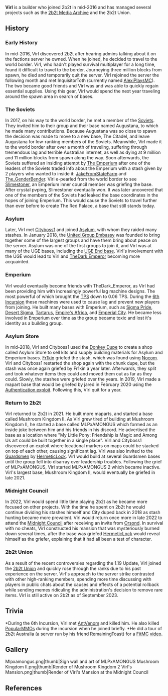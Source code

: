 **Virl** is a builder who joined 2b2t in mid-2016 and has managed several projects such as the [2b2t Media Archive](https://2b2t.miraheze.org/wiki/2b2t_Media_Archive) and the 2b2t Union.

## History
### Early History
In mid-2016, Virl discovered 2b2t after hearing admins talking about it on the factions server he owned. When he joined, he decided to travel to the world border. Virl, who hadn't played survival multiplayer for a long time, found it difficult to travel to the border. Journeying three million blocks from spawn, he died and temporarily quit the server. Virl rejoined the server the following month and met InquisitorToth (currently named [AlexiPlaysMC](https://2b2t.miraheze.org/wiki/AlexiPlaysMC)). The two became good friends and Virl was and was able to quickly regain essential supplies. Using this gear, Virl would spend the next year traveling around the spawn area in search of bases.

### The Soviets
In 2017, on his way to the world border, he met a member of the [Soviets](https://2b2t.miraheze.org/wiki/Soviets). They invited him to their group and their base named Augustana, to which he made many contributions. Because Augustana was so close to spawn the decision was made to move to a new base, The Citadel, and leave Augustana for low-ranking members of the Soviets. Meanwhile, Virl made it to the world border after over a month of traveling, suffering through tremendous lag and terrible Australian internet, as well as dying at 9 million and 11 million blocks from spawn along the way. Soon afterwards, the Soviets suffered an insiding attempt by [The Emperium](https://2b2t.miraheze.org/wiki/The_Emperium) after one of the leaders of the Soviets traded info about the Emperium with a stash given by 2 players who wanted to inside it: [JakeFromStateFarm](https://2b2t.miraheze.org/wiki/Jakefromstatefarm) and [The_GenderBender](https://2b2t.miraheze.org/wiki/The_GenderBender). Virl e-pearled from the world border to see [Slimestoner](https://2b2t.miraheze.org/wiki/Slimestoner), an Emperium inner council member was griefing the base. After crystal pvping, Slimestoner eventually won. It was later uncovered that one of the members of the Soviets had leaked the base coordinates in the hopes of joining Emperium. This would cause the Soviets to travel further than ever before to create The Red Palace, a base that still stands today.

### Asylum
Later, Virl met [Cityboss1](https://2b2t.miraheze.org/wiki/Cityboss1) and joined [Asylum](https://2b2t.miraheze.org/wiki/Asylum), with whom they raided many stashes. In January 2018, the [United Group Embassy](https://2b2t.miraheze.org/wiki/United_Group_Embassy) was founded to bring together some of the largest groups and have them bring about peace on the server. Asylum was one of the first groups to join it, and Virl was at many of the UGE bases, including the [UGE End base](https://2b2t.miraheze.org/wiki/UGE_End_base). Virl's involvement with the UGE would lead to Virl and [TheDark Emperor](https://2b2t.miraheze.org/wiki/TheDark_Emperor) becoming more acquainted.

### Emperium
Virl would eventually become friends with TheDark_Emperor, as Virl had been providing him with increasingly powerful lag machine designs. The most powerful of which brought the [TPS](https://2b2t.miraheze.org/wiki/TPS) down to 0.06 TPS. During the [6th Incursion](https://2b2t.miraheze.org/wiki/6th_Incursion) these machines were used to cause lag and prevent new players from joining. He built many bases with Emperium, such as [Sigma Pride](https://2b2t.miraheze.org/wiki/Sigma_Pride), [Desert Sigma](https://2b2t.miraheze.org/wiki/Desert_Sigma), [Tartarus](https://2b2t.miraheze.org/wiki/Tartarus), [Empire's Africa](https://2b2t.miraheze.org/wiki/Empire%27s_Africa), and [Emperial City](https://2b2t.miraheze.org/wiki/Emperial_City). He became less involved in Emperium over time as the group became toxic and lost it's identity as a building group.

### Asylum Store
In mid-2018, Virl and Cityboss1 used the [Donkey Dupe](https://2b2t.miraheze.org/wiki/Dupe) to create a shop called Asylum Store to sell kits and supply building materials for Asylum and Emperium bases. [Fr1kin](https://2b2t.miraheze.org/wiki/Fr1kin) griefed the stash, which was found using [Nocom](https://2b2t.miraheze.org/wiki/Nocom). Virl and Cityboss1 restarted the shop again with the chunk dupe, but the stash was once again griefed by Fr1kin a year later. Afterwards, they split and took whatever items they could and moved them out as far as they could. Slowly, the stashes were griefed over the years. In 2019, Virl made a mapart base that would be griefed by jared in February 2020 using the [Authentication exploit](https://2b2t.miraheze.org/wiki/Nerds_Inc#Authentication_exploit). Following this, Virl quit for a year.

### Return to 2b2t
Virl returned to 2b2t in 2021. He built more maparts, and started a base called Mushroom Kingdom II. As Virl grew tired of building at Mushroom Kingdom II, he started a base called MLPxAMONGUS which formed as an inside joke between him and his friends in his discord. He advertised the base as a location where "My Little Pony: Friendship is Magic and Among Us art could be built together in a single place". Virl and Cityboss1 discovered an exploit where locational markers on maps could be stacked on top of each other, causing significant lag. Virl was also invited to the [Guardsmen](https://2b2t.miraheze.org/wiki/Guardsmen) by [HermeticLock](https://2b2t.miraheze.org/wiki/HermeticLock). Virl would build at several Guardsmen bases until the group fell into disarray over leadership troubles. Following the grief of MLPxAMONGUS, Virl started MLPxAMONGUS 2 which became inactive. Virl's largest base, Mushroom Kingdom II, would eventually be griefed in late 2021.

### Midnight Council
In 2022, Virl would spend little time playing 2b2t as he became more focused on other projects. With the time he spent on 2b2t he would continue dividing his stashes himself and City duped back in 2018 as stash hunting became more prevalent. Virl would return once more in late 2022 to attend the [Midnight Council](https://2b2t.miraheze.org/wiki/Midnight_Council) after receiving an invite from [Orsond](https://2b2t.miraheze.org/wiki/Orsond). In survival with no cheats, Virl constructed his mansion that was mysteriously burned down several times, after the base was griefed [HermeticLock](https://2b2t.miraheze.org/wiki/HermeticLock) would reveal himself as the griefer, explaining that it had all been a test of character.

### 2b2t Union
As a result of the recent controversies regarding the 1.19 Update, Virl joined the [2b2t Union](https://2b2t.miraheze.org/wiki/2b2t_Union) and quickly rose through the ranks due to his past experience on the server. Virl's approach to the server strike contrasted with other high-ranking members, spending more time discussing with players in public chats about the causes and effects of a potential rollback while sending memes ridiculing the administration's decision to remove rare items. Virl is still active on 2b2t as of September 2023.

## Trivia
*During the 6th Incursion, Virl met [AntVenom](https://2b2t.miraheze.org/wiki/AntVenom) and killed him. He also killed [PopularMMOs](https://2b2t.miraheze.org/wiki/PopularMMOs) during the incursion when he joined briefly.
*He did a tour of 2b2t Australia (a server run by his friend RemainingToast) for a [FitMC](https://2b2t.miraheze.org/wiki/Fit) [video](https://www.youtube.com/watch?v=lB9-GHEQDD0).

## Gallery
<gallery>
Mlpxamongus.png|thumb|Sign wall and art of MLPxAMONGUS
Mushroom Kingdom II.png|thumb|Render of Mushroom Kingdom 2
Virl's Mansion.png|thumb|Render of Virl's Mansion at the Midnight Council
</gallery>

## References